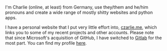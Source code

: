 I'm Charlie (online, at least) from Germany, use they/them and he/him pronouns and create a wide range of mostly shitty websites and python apps.

I have a personal website that I put very little effort into, [czarlie.me](https://czarlie.me), which links you to some of my recent projects and other accounts.
Please note that since Microsoft's acquisition of GitHub, I have switched to [Gitlab](https://gitlab.com) for the most part. You can find my profile [here](https://gitlab.com/Czarlie).
